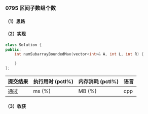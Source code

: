 ### 0795 区间子数组个数

#### （1）思路

#### （2）实现

```cpp
class Solution {
public:
    int numSubarrayBoundedMax(vector<int>& A, int L, int R) {

    }
};
```

| 提交结果 | 执行用时 (pctl%) | 内存消耗 (pctl%) | 语言 |
|:---------|:-----------------|:-----------------|:-----|
| 通过     |  ms (%)   |  MB (%)  | cpp  |

#### （3）收获
